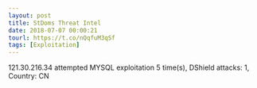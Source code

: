 ```yaml
---
layout: post
title: StDoms Threat Intel
date: 2018-07-07 00:00:21
tourl: https://t.co/nQqfuM3qSf
tags: [Exploitation]
---
```

121.30.216.34 attempted MYSQL exploitation 5 time(s), DShield attacks: 1, Country: CN